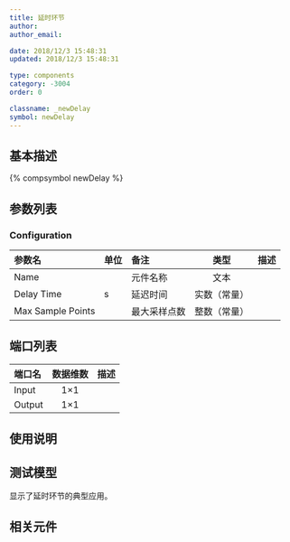 ```yaml
---
title: 延时环节
author: 
author_email:

date: 2018/12/3 15:48:31
updated: 2018/12/3 15:48:31

type: components
category: -3004
order: 0

classname: _newDelay
symbol: newDelay
---
```

## 基本描述
{% compsymbol newDelay %}

## 参数列表
### Configuration
| 参数名 | 单位 | 备注 | 类型 | 描述 |
| :--- | :--- | :--- | :--: | :--- |
| Name |  | 元件名称 | 文本 |  |
| Delay Time | s | 延迟时间 | 实数（常量） |  |
| Max Sample Points |  | 最大采样点数 | 整数（常量） |  |


## 端口列表

| 端口名 | 数据维数 | 描述 |
| :--- | :--:  | :--- |
| Input | 1×1 | |                   
| Output | 1×1 | |                   

## 使用说明


## 测试模型
[<test name>](<test link>)显示了延时环节的典型应用。

## 相关元件


